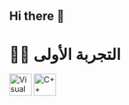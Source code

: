 ## Hi there 👋

# 👨‍💻 التجربة الأولى

<p align="left">
  <!-- أيقونة Visual Studio -->
  <img src="https://cdn.jsdelivr.net/gh/devicons/devicon/icons/visualstudio/visualstudio-plain.svg" alt="Visual Studio" height="40" />

  <!-- أيقونة C++ -->
  <img src="https://cdn.jsdelivr.net/gh/devicons/devicon/icons/cplusplus/cplusplus-original.svg" alt="C++" height="40" />
</p>
